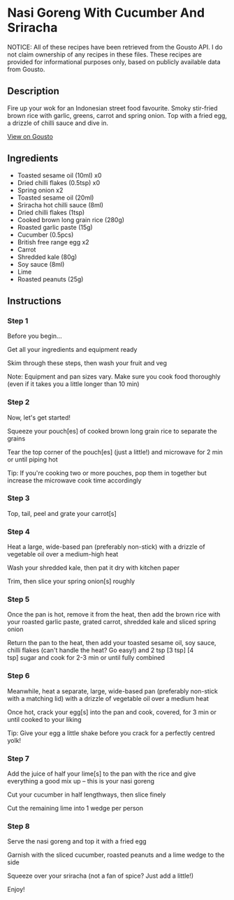 # Nasi Goreng With Cucumber And Sriracha

NOTICE: All of these recipes have been retrieved from the Gousto API. I do not claim ownership of any recipes in these files. These recipes are provided for informational purposes only, based on publicly available data from Gousto.

## Description

Fire up your wok for an Indonesian street food favourite. Smoky stir-fried brown rice with garlic, greens, carrot and spring onion. Top with a fried egg, a drizzle of chilli sauce and dive in.

[View on Gousto](https://www.gousto.co.uk/recipes/cookbook/nasi-goreng-with-sriracha)

## Ingredients

- Toasted sesame oil (10ml) x0
- Dried chilli flakes (0.5tsp) x0
- Spring onion x2
- Toasted sesame oil (20ml)
- Sriracha hot chilli sauce (8ml)
- Dried chilli flakes (1tsp)
- Cooked brown long grain rice (280g)
- Roasted garlic paste (15g)
- Cucumber (0.5pcs)
- British free range egg x2
- Carrot
- Shredded kale (80g)
- Soy sauce (8ml)
- Lime
- Roasted peanuts (25g)

## Instructions


### Step 1

Before you begin...

Get all your ingredients and equipment ready

Skim through these steps, then wash your fruit and veg

Note: Equipment and pan sizes vary. Make sure you cook food thoroughly (even if it takes you a little longer than 10 min)


### Step 2

Now, let's get started!

Squeeze your pouch[es] of cooked brown long grain rice to separate the grains

Tear the top corner of the pouch[es] (just a little!) and microwave for 2 min or until piping hot

Tip: If you're cooking two or more pouches, pop them in together but increase the microwave cook time accordingly


### Step 3

Top, tail, peel and grate your carrot[s]


### Step 4

Heat a large, wide-based pan (preferably non-stick) with a drizzle of vegetable oil over a medium-high heat

Wash your shredded kale, then pat it dry with kitchen paper

Trim, then slice your spring onion[s] roughly


### Step 5

Once the pan is hot, remove it from the heat, then add the brown rice with your roasted garlic paste, grated carrot, shredded kale and sliced spring onion

Return the pan to the heat, then add your toasted sesame oil, soy sauce, chilli flakes (can't handle the heat? Go easy!) and 2 tsp <span class="text-purple">[3 tsp]</span> <span class="text-danger">[4 tsp] </span>sugar and cook for 2-3 min or until fully combined


### Step 6

Meanwhile, heat a separate, large, wide-based pan (preferably non-stick with a matching lid) with a drizzle of vegetable oil over a medium heat

Once hot, crack your egg[s] into the pan and cook, covered, for 3 min or until cooked to your liking

Tip: Give your egg a little shake before you crack for a perfectly centred yolk!


### Step 7

Add the juice of half your lime[s] to the pan with the rice and give everything a good mix up – this is your nasi goreng

Cut your cucumber in half lengthways, then slice finely

Cut the remaining lime into 1 wedge per person

### Step 8

Serve the nasi goreng and top it with a fried egg

Garnish with the sliced cucumber, roasted peanuts and a lime wedge to the side

Squeeze over your sriracha (not a fan of spice? Just add a little!)

Enjoy!

